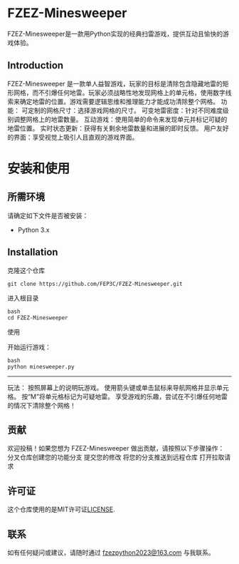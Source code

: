 # FZEZ-Minesweeper

FZEZ-Minesweeper是一款用Python实现的经典扫雷游戏，提供互动且愉快的游戏体验。
## Introduction

FZEZ-Minesweeper 是一款单人益智游戏，玩家的目标是清除包含隐藏地雷的矩形网格，而不引爆任何地雷。玩家必须战略性地发现网格上的单元格，使用数字线索来确定地雷的位置。游戏需要逻辑思维和推理能力才能成功清除整个网格。
功能：
    可定制的网格尺寸：选择游戏网格的尺寸。
    可变地雷密度：针对不同难度级别调整网格上的地雷数量。
    互动游戏：使用简单的命令来发现单元并标记可疑的地雷位置。
    实时状态更新：获得有关剩余地雷数量和进展的即时反馈。
    用户友好的界面：享受视觉上吸引人且直观的游戏界面。
    
# 安装和使用
## 所需环境

请确定如下文件是否被安装：

- Python 3.x

## Installation

克隆这个仓库
```
git clone https://github.com/FEP3C/FZEZ-Minesweeper.git
```
进入根目录
```
bash
cd FZEZ-Minesweeper
````
使用

开始运行游戏：
```
bash
python minesweeper.py
```
---
玩法：
   按照屏幕上的说明玩游戏。
   使用箭头键或单击鼠标来导航网格并显示单元格。
   按“M”将单元格标记为可疑地雷。
   享受游戏的乐趣，尝试在不引爆任何地雷的情况下清除整个网格！

## 贡献

欢迎投稿！如果您想为 FZEZ-Minesweeper 做出贡献，请按照以下步骤操作：
      分叉仓库创建您的功能分支
      提交您的修改
      将您的分支推送到远程仓库
      打开拉取请求
## 许可证

这个仓库使用的是MIT许可证[LICENSE](License).
## 联系
如有任何疑问或建议，请随时通过 fzezpython2023@163.com 与我联系。
